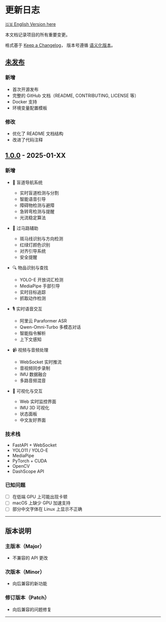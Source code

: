 # 更新日志
[🇬🇧 English Version here](CHANGELOG_en.md)

本文档记录项目的所有重要变更。

格式基于 [Keep a Changelog](https://keepachangelog.com/zh-CN/1.0.0/)，
版本号遵循 [语义化版本](https://semver.org/lang/zh-CN/)。

## [未发布]

### 新增
- 首次开源发布
- 完整的 GitHub 文档（README, CONTRIBUTING, LICENSE 等）
- Docker 支持
- 环境变量配置模板

### 修改
- 优化了 README 文档结构
- 改进了代码注释

## [1.0.0] - 2025-01-XX

### 新增
- 🚶 盲道导航系统
  - 实时盲道检测与分割
  - 智能语音引导
  - 障碍物检测与避障
  - 急转弯检测与提醒
  - 光流稳定算法

- 🚦 过马路辅助
  - 斑马线识别与方向检测
  - 红绿灯颜色识别
  - 对齐引导系统
  - 安全提醒

- 🔍 物品识别与查找
  - YOLO-E 开放词汇检测
  - MediaPipe 手部引导
  - 实时目标追踪
  - 抓取动作检测

- 🎙️ 实时语音交互
  - 阿里云 Paraformer ASR
  - Qwen-Omni-Turbo 多模态对话
  - 智能指令解析
  - 上下文感知

- 📹 视频与音频处理
  - WebSocket 实时推流
  - 音视频同步录制
  - IMU 数据融合
  - 多路音频混音

- 🎨 可视化与交互
  - Web 实时监控界面
  - IMU 3D 可视化
  - 状态面板
  - 中文友好界面

### 技术栈
- FastAPI + WebSocket
- YOLO11 / YOLO-E
- MediaPipe
- PyTorch + CUDA
- OpenCV
- DashScope API

### 已知问题
- [ ] 在低端 GPU 上可能出现卡顿
- [ ] macOS 上缺少 GPU 加速支持
- [ ] 部分中文字体在 Linux 上显示不正确

---

## 版本说明

### 主版本（Major）
- 不兼容的 API 更改

### 次版本（Minor）
- 向后兼容的新功能

### 修订版本（Patch）
- 向后兼容的问题修复

---

[未发布]: https://github.com/yourusername/aiglass/compare/v1.0.0...HEAD
[1.0.0]: https://github.com/yourusername/aiglass/releases/tag/v1.0.0


